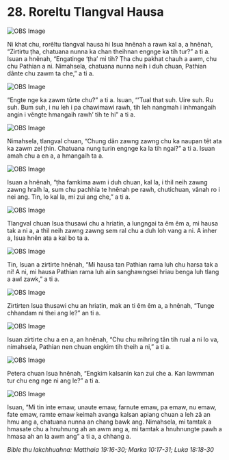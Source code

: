 # 28. Roreltu Tlangval Hausa #

![OBS Image](https://cdn.door43.org/obs/jpg/360px/obs-en-28-01.jpg)

Ni khat chu, rorêltu tlangval hausa hi Isua hnênah a rawn kal a, a hnênah, “Zirtirtu ṭha, chatuana nunna ka chan theihnan engnge ka tih tur?” a ti a. Isuan a hnênah, “Engatinge ‘ṭha’ mi tih? Ṭha chu pakhat chauh a awm, chu chu Pathian a ni. Nimahsela, chatuana nunna neih i duh chuan, Pathian dânte chu zawm ta che,” a ti a.

![OBS Image](https://cdn.door43.org/obs/jpg/360px/obs-en-28-02.jpg)

“Engte nge ka zawm tûrte chu?” a ti a. Isuan, “’Tual that suh. Uire suh. Ru suh. Bum suh, i nu leh i pa chawimawi rawh, tih leh nangmah i inhmangaih angin i vêngte hmangaih rawh’ tih te hi” a ti a.

![OBS Image](https://cdn.door43.org/obs/jpg/360px/obs-en-28-03.jpg)

Nimahsela, tlangval chuan, “Chung dân zawng zawng chu ka naupan têt ata ka zawm zel ṭhin. Chatuana nung turin engnge ka la tih ngai?” a ti a. Isuan amah chu a en a, a hmangaih ta a.

![OBS Image](https://cdn.door43.org/obs/jpg/360px/obs-en-28-04.jpg)

Isuan a hnênah, “ṭha famkima awm i duh chuan, kal la, i thil neih zawng zawng hralh la, sum chu pachhia te hnênah pe rawh, chutichuan, vânah ro i nei ang. Tin, lo kal la, mi zui ang che,” a ti a.

![OBS Image](https://cdn.door43.org/obs/jpg/360px/obs-en-28-05.jpg)

Tlangval chuan Isua thusawi chu a hriatin, a lungngai ta êm êm a, mi hausa tak a ni a, a thil neih zawng zawng sem ral chu a duh loh vang a ni. A inher a, Isua hnên ata a kal bo ta a.

![OBS Image](https://cdn.door43.org/obs/jpg/360px/obs-en-28-06.jpg)

Tin, Isuan a zirtirte hnênah, “Mi hausa tan Pathian rama luh chu harsa tak a ni! A ni, mi hausa Pathian rama luh aiin sanghawngsei hriau benga luh tlang a awl zawk,” a ti a.

![OBS Image](https://cdn.door43.org/obs/jpg/360px/obs-en-28-07.jpg)

Zirtirten Isua thusawi chu an hriatin, mak an ti êm êm a, a hnênah, “Tunge chhandam ni thei ang le?” an ti a.

![OBS Image](https://cdn.door43.org/obs/jpg/360px/obs-en-28-08.jpg)

Isuan zirtirte chu a en a, an hnênah, “Chu chu mihring tân tih rual a ni lo va, nimahsela, Pathian nen chuan engkim tih theih a ni,” a ti a.

![OBS Image](https://cdn.door43.org/obs/jpg/360px/obs-en-28-09.jpg)

Petera chuan Isua hnênah, “Engkim kalsanin kan zui che a. Kan lawmman tur chu eng nge ni ang le?” a ti a.

![OBS Image](https://cdn.door43.org/obs/jpg/360px/obs-en-28-10.jpg)

Isuan, “Mi tin inte emaw, unaute emaw, farnute emaw, pa emaw, nu emaw, fate emaw, ramte emaw keimah avanga kalsan apiang chuan a leh zâ an hmu ang a, chatuana nunna an chang bawk ang. Nimahsela, mi tamtak a hmasate chu a hnuhnung ah an awm ang a, mi tamtak a hnuhnungte pawh a hmasa ah an la awm ang” a ti a, a chhang a.

_Bible thu lakchhuahna: Matthaia 19:16-30; Marka 10:17-31; Luka 18:18-30_


